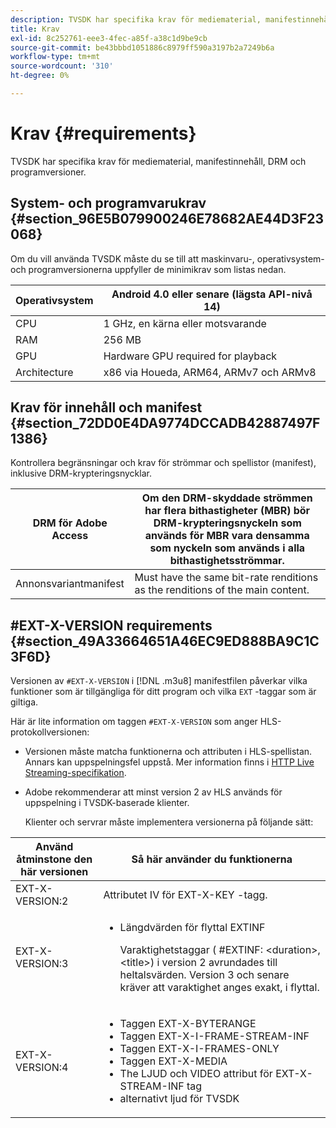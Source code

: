 ```yaml
---
description: TVSDK har specifika krav för mediematerial, manifestinnehåll, DRM och programversioner.
title: Krav
exl-id: 8c252761-eee3-4fec-a85f-a38c1d9be9cb
source-git-commit: be43bbbd1051886c8979ff590a3197b2a7249b6a
workflow-type: tm+mt
source-wordcount: '310'
ht-degree: 0%

---
```


# Krav {#requirements}

TVSDK har specifika krav för mediematerial, manifestinnehåll, DRM och programversioner.

## System- och programvarukrav {#section_96E5B079900246E78682AE44D3F23068}

Om du vill använda TVSDK måste du se till att maskinvaru-, operativsystem- och programversionerna uppfyller de minimikrav som listas nedan.

| Operativsystem | Android 4.0 eller senare (lägsta API-nivå 14) |
|---|---|
| CPU | 1 GHz, en kärna eller motsvarande |
| RAM | 256 MB |
| GPU | Hardware GPU required for playback |
| Architecture | x86 via Houeda, ARM64, ARMv7 och ARMv8 |

## Krav för innehåll och manifest {#section_72DD0E4DA9774DCCADB42887497F1386}

Kontrollera begränsningar och krav för strömmar och spellistor (manifest), inklusive DRM-krypteringsnycklar.

| DRM för Adobe Access | Om den DRM-skyddade strömmen har flera bithastigheter (MBR) bör DRM-krypteringsnyckeln som används för MBR vara densamma som nyckeln som används i alla bithastighetsströmmar. |
|---|---|
| Annonsvariantmanifest | Must have the same bit-rate renditions as the renditions of the main content. |

## #EXT-X-VERSION requirements {#section_49A33664651A46EC9ED888BA9C1C3F6D}

Versionen av `#EXT-X-VERSION` i [!DNL .m3u8] manifestfilen påverkar vilka funktioner som är tillgängliga för ditt program och vilka `EXT` -taggar som är giltiga.

Här är lite information om taggen `#EXT-X-VERSION` som anger HLS-protokollversionen:

* Versionen måste matcha funktionerna och attributen i HLS-spellistan. Annars kan uppspelningsfel uppstå. Mer information finns i [HTTP Live Streaming-specifikation](https://datatracker.ietf.org/doc/draft-pantos-http-live-streaming/?include_text=1).
* Adobe rekommenderar att minst version 2 av HLS används för uppspelning i TVSDK-baserade klienter.

   Klienter och servrar måste implementera versionerna på följande sätt:

<table frame="all" colsep="1" rowsep="1" id="table_62EB98EDD9DE49EC84CB1C7D59BC40E6"> 
 <thead> 
  <tr rowsep="1"> 
   <th colname="1" class="entry"> Använd åtminstone den här versionen </th> 
   <th colname="2" class="entry"> Så här använder du funktionerna </th> 
  </tr> 
 </thead>
 <tbody> 
  <tr rowsep="1"> 
   <td colname="1"> <span class="codeph"> EXT-X-VERSION:2 </span> </td> 
   <td colname="2"> Attributet IV för <span class="codeph"> EXT-X-KEY </span> -tagg. </td> 
  </tr> 
  <tr rowsep="1"> 
   <td colname="1"> <span class="codeph"> EXT-X-VERSION:3 </span> </td> 
   <td colname="2"> 
    <ul id="ul_C9500D3F934848639C204BF248F139FF"> 
     <li id="li_535A7E3FABCB46FE872A7EA5DE2A1784">Längdvärden för flyttal <span class="codeph"> EXTINF </span> <p>Varaktighetstaggar ( <span class="codeph"> #EXTINF: </span>&lt;duration&gt;,&lt;title&gt;) i version 2 avrundades till heltalsvärden. Version 3 och senare kräver att varaktighet anges exakt, i flyttal. </p> </li> 
    </ul> </td> 
  </tr> 
  <tr rowsep="0"> 
   <td colname="1"> <span class="codeph"> EXT-X-VERSION:4 </span> </td> 
   <td colname="2"> 
    <ul id="ul_3355A6CBBE2141DDB92660BB4B604D70"> 
     <li id="li_5E73D41AF6DC4CEE88D6C029FFCFC350">Taggen <span class="codeph"> EXT-X-BYTERANGE </span> </li> 
     <li id="li_BF5141F516F749E5890860D487EB5287">Taggen <span class="codeph"> EXT-X-I-FRAME-STREAM-INF </span> </li> 
     <li id="li_E0D399A13812499B94107CDE62998EE9">Taggen <span class="codeph"> EXT-X-I-FRAMES-ONLY </span> </li> 
     <li id="li_A7783AFF99854EFBBAECD2967E4CBF2B">Taggen <span class="codeph"> EXT-X-MEDIA </span> </li> 
     <li id="li_15AE652F33C1454AA90DDC65E7D6C2FD">The <span class="codeph"> LJUD </span> och <span class="codeph"> VIDEO </span> attribut för <span class="codeph"> EXT-X-STREAM-INF </span> tag </li> 
     <li id="li_DB2A7847D5884F6E91FD9E78101FBCA5">alternativt ljud för TVSDK </li> 
    </ul> </td> 
  </tr> 
 </tbody> 
</table>
